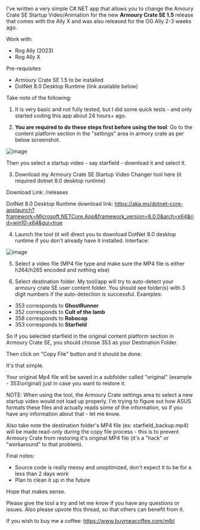 I've written a very simple C#.NET app that allows you to change the Amoury Crate SE Startup Video/Animation for the new **Armoury Crate SE 1.5** release that comes with the Ally X and was also released for the OG Ally 2-3 weeks ago.

Work with:
- Rog Ally (2023)
- Rog Ally X

Pre-requisites
- Armoury Crate SE 1.5 to be installed
- DotNet 8.0 Desktop Runtime (link available below)

Take note of the following:

1) It is very basic and not fully tested, but I did some quick tests - and only started coding this app about 24 hours+ ago.

2) **You are required to do these steps first before using the tool**: Go to the content platform section in the "settings" area in armory crate as per below screenshot.

![image](https://github.com/user-attachments/assets/732ab63f-42a0-4cf1-af64-1466ea98909e)

Then you select a startup video - say starfield - download it and select it.

3) Download my Armoury Crate SE Startup Video Changer tool here (it required dotnet 8.0 desktop runtime)

Download Link: /releases

DotNet 8.0 Desktop Runtime download link: https://aka.ms/dotnet-core-applaunch?framework=Microsoft.NETCore.App&framework_version=8.0.0&arch=x64&rid=win10-x64&gui=true

4) Launch the tool (it will direct you to download DotNet 8.0 desktop runtime if you don't already have it installed. Interface:

![image](https://github.com/user-attachments/assets/e1c4e86b-5239-4582-9e3f-88401fcd0735)

5) Select a video file (MP4 file type and make sure the MP4 file is either h264/h265 encoded and nothing else)

6) Select destination folder. My tool/app will try to auto-detect your armoury crate SE user content folder. You should see folder(s) with 3 digit numbers if the auto-detection is successful. Examples:

- 353 corresponds to **GhostRunner**
- 352 corresponds to **Cult of the lamb**
- 358 corresponds to **Robocop**
- 353 corresponds to **Starfield**

So if you selected starfield in the original content platform section in Armoury Crate SE, you should choose 353 as your Destination Folder.

Then click on "Copy File" button and it should be done.

It's that simple.

Your original Mp4 file will be saved in a subfolder called "original" (example - 353\original) just in case you want to restore it.

NOTE: When using the tool, the Armoury Crate settings area to select a new startup video would not load up properly. I'm trying to figure out how ASUS formats these files and actually reads some of the information, so if you have any information about that - let me know.

Also take note the destination folder's MP4 file (ex: starfield_backup.mp4) will be made read-only during the copy file process - this is to prevent Armoury Crate from restoring it's original MP4 file (it's a "hack" or "workaround" to that problem).

Final notes:
- Source code is really messy and unoptimized, don't expect it to be for a less than 2 days work
- Plan to clean it up in the future

Hope that makes sense.

Please give the tool a try and let me know if you have any questions or issues. Also please upvote this thread, so that others can benefit from it.

If you wish to buy me a coffee:
https://www.buymeacoffee.com/mlbl
